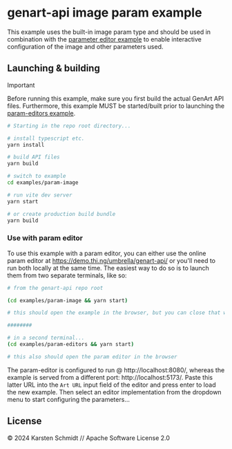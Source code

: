 # genart-api image param example

This example uses the built-in image param type and should be used in
combination with the [parameter editor
example](https://github.com/thi-ng/genart-api/tree/main/examples/param-editors)
to enable interactive configuration of the image and other parameters used.

## Launching & building

> [!IMPORTANT]
> Before running this example, make sure you first build the actual GenArt API
> files. Furthermore, this example MUST be started/built prior to launching the
> [param-editors example](../param-editors/).

```bash
# Starting in the repo root directory...

# install typescript etc.
yarn install

# build API files
yarn build

# switch to example
cd examples/param-image

# run vite dev server
yarn start

# or create production build bundle
yarn build
```

### Use with param editor

To use this example with a param editor, you can either use the online param
editor at https://demo.thi.ng/umbrella/genart-api/ or you'll need to run both
locally at the same time. The easiest way to do so is to launch them from two
separate terminals, like so:

```bash
# from the genart-api repo root

(cd examples/param-image && yarn start)

# this should open the example in the browser, but you can close that window again...

########

# in a second terminal...
(cd examples/param-editors && yarn start)

# this also should open the param editor in the browser
```

The param-editor is configured to run @ http://localhost:8080/, whereas the
example is served from a different port: http://localhost:5173/. Paste this
latter URL into the `Art URL` input field of the editor and press enter to load
the new example. Then select an editor implementation from the dropdown menu to
start configuring the parameters...

## License

&copy; 2024 Karsten Schmidt // Apache Software License 2.0
